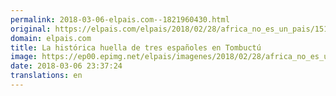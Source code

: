 ```yaml
---
permalink: 2018-03-06-elpais.com--1821960430.html
original: https://elpais.com/elpais/2018/02/28/africa_no_es_un_pais/1519843339_263831.html#?ref=rss&format=simple&link=link
domain: elpais.com
title: La histórica huella de tres españoles en Tombuctú
image: https://ep00.epimg.net/elpais/imagenes/2018/02/28/africa_no_es_un_pais/1519843339_263831_1519843636_rrss_normal.jpg
date: 2018-03-06 23:37:24
translations: en
---
```


